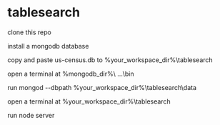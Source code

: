 # tablesearch

clone this repo

install a mongodb database

copy and paste us-census.db to %your_workspace_dir%\tablesearch

open a terminal at %mongodb_dir%\ ...\bin

run mongod --dbpath %your_workspace_dir%\tablesearch\data

open a terminal at %your_workspace_dir%\tablesearch

run node server
